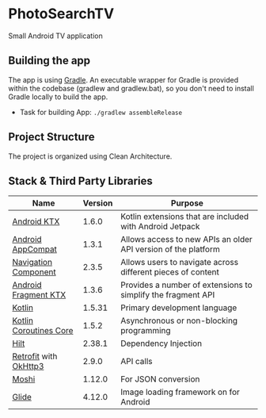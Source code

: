 # PhotoSearchTV
Small Android TV application

## Building the app
The app is using [Gradle](https://gradle.org). An executable wrapper for Gradle is provided within the codebase (gradlew and gradlew.bat), so you don't need to install Gradle locally to build the app.
 - Task for building App: `./gradlew assembleRelease`
 
## Project Structure
The project is organized using Clean Architecture.


## Stack & Third Party Libraries
| Name | Version |Purpose |
|-------|-------|-------|
| [Android KTX](https://developer.android.com/kotlin/ktx) | 1.6.0 | Kotlin extensions that are included with Android Jetpack |
| [Android AppCompat](https://developer.android.com/jetpack/androidx/releases/appcompat) | 1.3.1 | Allows access to new APIs an older API version of the platform |
| [Navigation Component](https://developer.android.com/guide/navigation) | 2.3.5 | Allows users to navigate across different pieces of content |
| [Android Fragment KTX](https://developer.android.com/kotlin/ktx?gclid=Cj0KCQjwwLKFBhDPARIsAPzPi-IXxYMh9GtbWVjXAhX9BcM1a3TBZ9O7ltNgX79E-sZjq_J6_piybMwaAssyEALw_wcB&gclsrc=aw.ds#fragment) | 1.3.6 | Provides a number of extensions to simplify the fragment API |
| [Kotlin](https://developer.android.com/kotlin) | 1.5.31 | Primary development language |
| [Kotlin Coroutines Core](https://kotlinlang.org/docs/coroutines-overview.html) | 1.5.2 | Asynchronous or non-blocking programming |
| [Hilt](https://developer.android.com/training/dependency-injection/hilt-android) | 2.38.1 | Dependency Injection |
| [Retrofit](https://square.github.io/retrofit/) with [OkHttp3](http://square.github.io/okhttp/) | 2.9.0 | API calls |
| [Moshi](https://github.com/square/moshi) | 1.12.0 | For JSON conversion |
| [Glide](https:github.com/bumptech/glide) | 4.12.0 | Image loading framework on for Android |